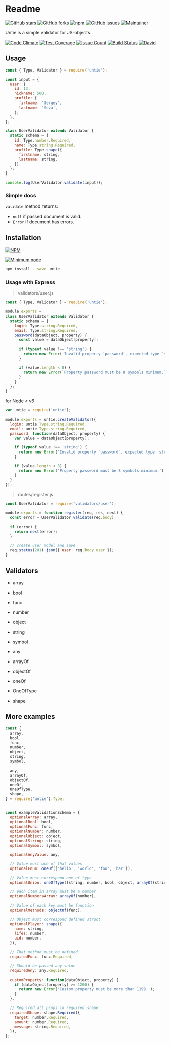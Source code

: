 # Readme

[![GitHub stars](https://img.shields.io/github/stars/lestad/untie.svg)](https://github.com/lestad/untie/stargazers)
[![GitHub forks](https://img.shields.io/github/forks/lestad/untie.svg)](https://github.com/lestad/untie/network)
[![npm](https://img.shields.io/npm/dm/untie.svg?maxAge=2592000)](https://npmjs.com/untie)
[![GitHub issues](https://img.shields.io/github/issues/lestad/untie.svg?maxAge=2592000)]()
[![Maintainer](https://img.shields.io/badge/maintainer-lestad-blue.svg)](https://lestad.top)

Untie is a simple validator for JS-objects.

[![Code Climate](https://codeclimate.com/github/LestaD/untie/badges/gpa.svg)](https://codeclimate.com/github/LestaD/untie)
[![Test Coverage](https://codeclimate.com/github/LestaD/untie/badges/coverage.svg)](https://codeclimate.com/github/LestaD/untie/coverage)
[![Issue Count](https://codeclimate.com/github/LestaD/untie/badges/issue_count.svg)](https://codeclimate.com/github/LestaD/untie)
[![Build Status](https://travis-ci.org/LestaD/untie.svg?branch=master)](https://travis-ci.org/LestaD/untie)
[![David](https://img.shields.io/david/dev/lestad/untie.svg?maxAge=2592000)]()

## Usage

```js
const { Type, Validator } = require('untie');

const input = {
  user: {
    id: 13,
    nickname: 500,
    profile: {
      firtname: 'Sergey',
      lastname: 'Sova',
    },
  },
};

class UserValidator extends Validator {
  static schema = {
    id: Type.number.Required,
    name: Type.string.Required,
    profile: Type.shape({
      firstname: string,
      lastname: string,
    }),
  };
}

console.log(UserValidator.validate(input));
```

### Simple docs

`validate` method returns:
- `null` if passed document is valid.
- `Error` if document has errors.


## Installation


[![NPM](https://nodei.co/npm/untie.png?compact=true)](https://nodei.co/npm/untie/)

[![Minimum node](https://img.shields.io/badge/engines-node%20%3E%3D%204-green.svg)](https://github.com/LestaD/untie/blob/master/package.json)

```bash
npm install --save untie
```


### Usage with Express


> validators/user.js

```js
const { Type, Validator } = require('untie');

module.exports =
class UserValidator extends Validator {
  static schema = {
    login: Type.string.Required,
    email: Type.string.Required,
    password(dataObject, property) {
      const value = dataObject[property];

      if (typeof value !== 'string') {
        return new Error('Invalid property `password`, expected type `string`');
      }

      if (value.length < 8) {
        return new Error(`Property password must be 8 symbols minimum.`);
      }
    }
  };
}
```

for Node < v6

```js
var untie = require('untie');

module.exports = untie.createValidator({
  login: untie.Type.string.Required,
  email: untie.Type.string.Required,
  password: function(dataObject, property) {
    var value = dataObject[property];

    if (typeof value !== 'string') {
      return new Error('Invalid property `password`, expected type `string`');
    }

    if (value.length < 8) {
      return new Error('Property password must be 8 symbols minimum.');
    }
  }
});
```


> routes/register.js

```js
const UserValidator = require('validators/user');

module.exports = function register(req, res, next) {
  const error = UserValidator.validate(req.body);

  if (error) {
    return next(error);
  }

  // create user model and save
  req.status(201).json({ user: req.body.user });
}
```

## Validators

- array
- bool
- func
- number
- object
- string
- symbol

- any
- arrayOf
- objectOf
- oneOf
- OneOfType
- shape


## More examples

```js
const {
  array,
  bool,
  func,
  number,
  object,
  string,
  symbol,

  any,
  arrayOf,
  objectOf,
  oneOf,
  OneOfType,
  shape,
} = require('untie').Type;


const exampleValidationSchema = {
  optionalArray: array,
  optionalBool: bool,
  optionalFunc: func,
  optionalNumber: number,
  optionalObject: object,
  optionalString: string,
  optionalSymbol: symbol,

  optionalAnyValue: any,

  // Value must one of that values
  optionalEnum: oneOf(['hello', 'world', 'foo', 'bar']),

  // Value must correspond one of type
  optionalUnion: oneOfType([string, number, bool, object, arrayOf(string)]),

  // each item in array must be a number
  optionalNumbersArray: arrayOf(number),

  // Value of each key must be function
  optionalMethods: objectOf(func),

  // Object must correspond defined struct
  optionalPlayer: shape({
    name: string,
    lifes: number,
    uid: number,
  }),

  // That method must be defined
  requiredFunc: func.Required,

  // Should be passed any value
  requiredAny: any.Required,

  customProperty: function(dataObject, property) {
    if (dataObject[property] >= 1200) {
      return new Error('Custom property must be more than 1199.');
    }
  },

  // Required all props in required shape
  requiredShape: shape.Required({
    target: number.Required,
    amount: number.Required,
    message: string.Required,
  }),
};

```
